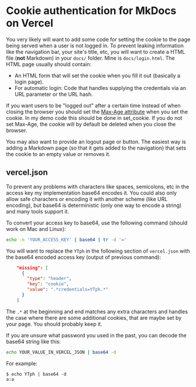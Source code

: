 # Cookie authentication for MkDocs on Vercel

You very likely will want to add some code for setting the cookie to the page being served when a user is not logged in.
To prevent leaking information like the navigation bar, your site's title, etc, you will want to create a HTML file (**not** Markdown) in your `docs/` folder.
Mine is `docs/login.html`.
The HTML page usually should contain:

- An HTML form that will set the cookie when you fill it out (basically a login page).
- For automatic login: Code that handles supplying the credentials via an URL parameter or the URL hash.

If you want users to be "logged out" after a certain time instead of when closing the browser you should set the [Max-Age attribute](https://developer.mozilla.org/en-US/docs/Web/HTTP/Headers/Set-Cookie#max-agenumber) when you set the cookie.
In my demo code this should be done in set_cookie.
If you do not set Max-Age, the cookie will by default be deleted when you close the browser. 

You may also want to provide an logout page or button.
The easiest way is adding a Markdown page (so that it gets added to the navigation) that sets the cookie to an empty value or removes it.

## vercel.json

To prevent any problems with characters like spaces, semicolons, etc in the access key my implementation base64 encodes it.
You could also only allow safe characters or encoding it with another scheme (like URL encoding), but base64 is deterministic (only one way to encode a string) and many tools support it.

To convert your access key to base64, use the following command (should work on Mac and Linux):
```bash
echo -n 'YOUR_ACCESS_KEY' | base64 | tr -d '='
```

You will want to replace the `YTph` in the following section of `vercel.json` with the base64 encoded access key (output of previous command):
```json
    "missing": [
      {
        "type": "header",
        "key": "cookie",
        "value": ".*credentials=YTph.*"
      }
    ]
```

The `.*` at the beginning and end matches any extra characters and handles the case where there are some additional cookies, that are maybe set by your page.
You should probably keep it.

If you are unsure what password you used in the past, you can decode the base64 string like this:
```bash
echo YOUR_VALUE_IN_VERCEL_JSON | base64 -d
```

For example:
```
$ echo YTph | base64 -d
a:a
```
